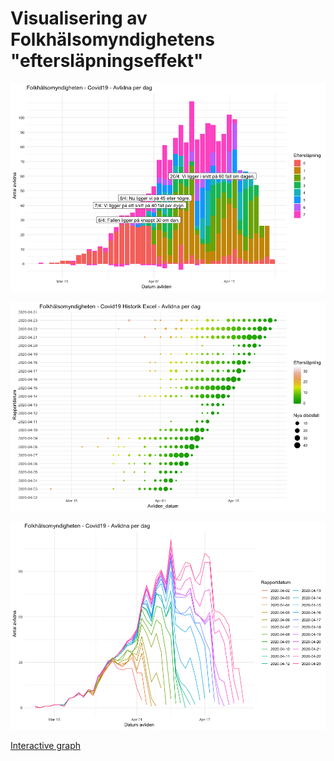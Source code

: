 # Visualisering av Folkhälsomyndighetens "eftersläpningseffekt"

![Lag](https://github.com/joelonsql/coronalyzer/blob/master/Folkhalsomyndigheten_Covid19/2020-04-23.png?raw=true "Lag")

![Lag](https://github.com/joelonsql/coronalyzer/blob/master/Folkhalsomyndigheten_Covid19/lag-2020-04-23.png?raw=true "Lag")

![Lag](https://github.com/joelonsql/coronalyzer/blob/master/Folkhalsomyndigheten_Covid19/lag2-2020-04-23.png?raw=true "Lag")

[Interactive graph](https://rpubs.com/purrpurr/603565)
